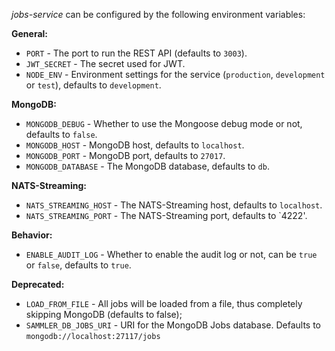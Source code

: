 
_jobs-service_ can be configured by the following environment variables:

**General:**

- `PORT` - The port to run the REST API (defaults to `3003`).
- `JWT_SECRET` - The secret used for JWT.
- `NODE_ENV` - Environment settings for the service (`production`, `development` or `test`), defaults to `development`.

**MongoDB:**

- `MONGODB_DEBUG` - Whether to use the Mongoose debug mode or not, defaults to `false`.
- `MONGODB_HOST` - MongoDB host, defaults to `localhost`.
- `MONGODB_PORT` - MongoDB port, defaults to `27017`. 
- `MONGODB_DATABASE` - The MongoDB database, defaults to `db`.

**NATS-Streaming:**

- `NATS_STREAMING_HOST` - The NATS-Streaming host, defaults to `localhost`.
- `NATS_STREAMING_PORT` - The NATS-Streaming port, defaults to `4222'.

**Behavior:**

- `ENABLE_AUDIT_LOG` - Whether to enable the audit log or not, can be `true` or `false`, defaults to `true`.

**Deprecated:**
- `LOAD_FROM_FILE` - All jobs will be loaded from a file, thus completely skipping MongoDB (defaults to false);
- `SAMMLER_DB_JOBS_URI` - URI for the MongoDB Jobs database. Defaults to `mongodb://localhost:27117/jobs`
